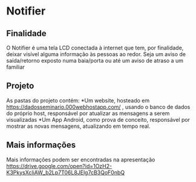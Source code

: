 # Notifier

## Finalidade
O Notifier é uma tela LCD conectada à internet que tem, por finalidade, deixar visível alguma informação às pessoas ao redor. Seja um aviso de saída/retorno exposto numa baia/porta ou até um aviso de atraso a um familiar

## Projeto
As pastas do projeto contém:
*Um website, hosteado em https://dadosseminario.000webhostapp.com/ , usando o banco de dados do próprio host, responsável por atualizar as mensagens a serem visualizadas
*Um App Android, como prova de conceito, responsável por mostrar as novas mensagens, atualizando em tempo real.

## Mais informações
Mais informações podem ser encontradas na apresentação https://drive.google.com/open?id=1OzH2-K3PkysXcliAW_b2Lp7T06L8JElg7cB3QoF0nbQ
